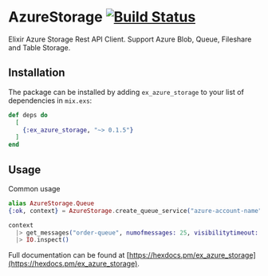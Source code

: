 # AzureStorage  [![Build Status](https://github.com/csokun/ex_azure_storage/workflows/CI/badge.svg?branch=master)](https://github.com/csokun/ex_azure_storage/actions?query=workflow%3ACI)

Elixir Azure Storage Rest API Client. Support Azure Blob, Queue, Fileshare and Table Storage.

## Installation

The package can be installed
by adding `ex_azure_storage` to your list of dependencies in `mix.exs`:

```elixir
def deps do
  [
    {:ex_azure_storage, "~> 0.1.5"}
  ]
end
```
## Usage

Common usage

```elixir
alias AzureStorage.Queue 
{:ok, context} = AzureStorage.create_queue_service("azure-account-name", "azure-account-key")

context
  |> get_messages("order-queue", numofmessages: 25, visibilitytimeout: 60)
  |> IO.inspect()
```

Full documentation can be found at [https://hexdocs.pm/ex_azure_storage](https://hexdocs.pm/ex_azure_storage).
